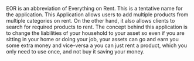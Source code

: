 EOR is an abbreviation of Everything on Rent. This is a tentative name for the application. This Application allows users to add multiple products from multiple categories on rent. On the other hand, it also allows clients to search for required products to rent. The concept behind this application is to change the liabilities of your household to your asset so even if you are sitting in your home or doing your job, your assets can go and earn you some extra money and vice-versa a you can just rent a product, which you only need to use once, and not buy it saving your money.
